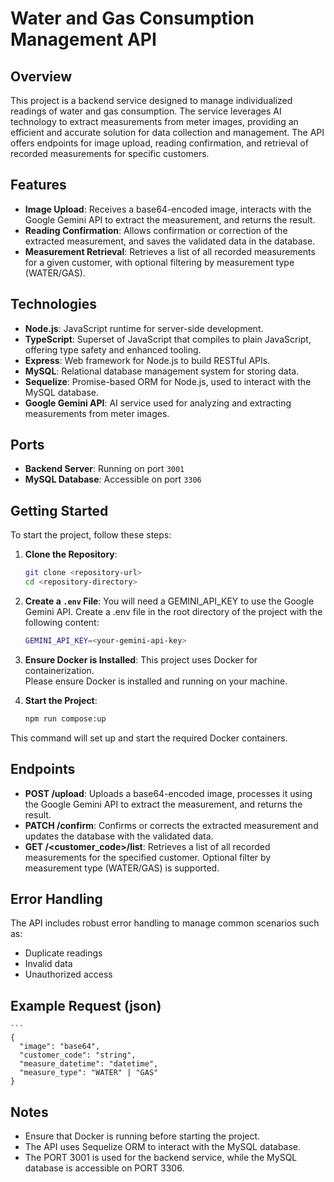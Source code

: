 # Water and Gas Consumption Management API

## Overview

This project is a backend service designed to manage individualized readings of water and gas consumption. The service leverages AI technology to extract measurements from meter images, providing an efficient and accurate solution for data collection and management. The API offers endpoints for image upload, reading confirmation, and retrieval of recorded measurements for specific customers.

## Features

- **Image Upload**: Receives a base64-encoded image, interacts with the Google Gemini API to extract the measurement, and returns the result.
- **Reading Confirmation**: Allows confirmation or correction of the extracted measurement, and saves the validated data in the database.
- **Measurement Retrieval**: Retrieves a list of all recorded measurements for a given customer, with optional filtering by measurement type (WATER/GAS).

## Technologies

- **Node.js**: JavaScript runtime for server-side development.
- **TypeScript**: Superset of JavaScript that compiles to plain JavaScript, offering type safety and enhanced tooling.
- **Express**: Web framework for Node.js to build RESTful APIs.
- **MySQL**: Relational database management system for storing data.
- **Sequelize**: Promise-based ORM for Node.js, used to interact with the MySQL database.
- **Google Gemini API**: AI service used for analyzing and extracting measurements from meter images.

## Ports

- **Backend Server**: Running on port `3001`
- **MySQL Database**: Accessible on port `3306`

## Getting Started

To start the project, follow these steps:

1. **Clone the Repository**:

   ```bash
   git clone <repository-url>
   cd <repository-directory>

2. **Create a `.env` File**:
   You will need a GEMINI_API_KEY to use the Google Gemini API. Create a .env file in the root directory of the project with the following content:

   ```bash
   GEMINI_API_KEY=<your-gemini-api-key>

3. **Ensure Docker is Installed**: This project uses Docker for containerization. <br>
Please ensure Docker is installed and running on your machine.

4. **Start the Project**:
   
   ```bash
   npm run compose:up

This command will set up and start the required Docker containers.

## Endpoints
- **POST /upload**: Uploads a base64-encoded image, processes it using the Google Gemini API to extract the measurement, and returns the result.
- **PATCH /confirm**: Confirms or corrects the extracted measurement and updates the database with the validated data.
- **GET /<customer_code>/list**: Retrieves a list of all recorded measurements for the specified customer. Optional filter by measurement type (WATER/GAS) is supported.

## Error Handling
The API includes robust error handling to manage common scenarios such as:

- Duplicate readings
- Invalid data
- Unauthorized access

## Example Request (json)

    ```
    {
      "image": "base64",
      "customer_code": "string",
      "measure_datetime": "datetime",
      "measure_type": "WATER" | "GAS"
    }
    
## Notes
- Ensure that Docker is running before starting the project.
- The API uses Sequelize ORM to interact with the MySQL database.
- The PORT 3001 is used for the backend service, while the MySQL database is accessible on PORT 3306.

